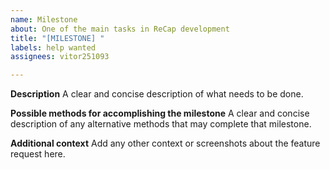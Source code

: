 ```yaml
---
name: Milestone
about: One of the main tasks in ReCap development
title: "[MILESTONE] "
labels: help wanted
assignees: vitor251093

---
```


**Description**
A clear and concise description of what needs to be done.

**Possible methods for accomplishing the milestone**
A clear and concise description of any alternative methods that may complete that milestone.

**Additional context**
Add any other context or screenshots about the feature request here.
